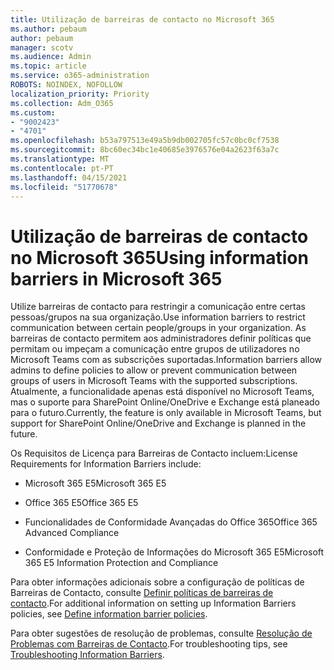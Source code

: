 ```yaml
---
title: Utilização de barreiras de contacto no Microsoft 365
ms.author: pebaum
author: pebaum
manager: scotv
ms.audience: Admin
ms.topic: article
ms.service: o365-administration
ROBOTS: NOINDEX, NOFOLLOW
localization_priority: Priority
ms.collection: Adm_O365
ms.custom:
- "9002423"
- "4701"
ms.openlocfilehash: b53a797513e49a5b9db002705fc57c0bc0cf7538
ms.sourcegitcommit: 8bc60ec34bc1e40685e3976576e04a2623f63a7c
ms.translationtype: MT
ms.contentlocale: pt-PT
ms.lasthandoff: 04/15/2021
ms.locfileid: "51770678"
---
```

# <a name="using-information-barriers-in-microsoft-365"></a><span data-ttu-id="45b54-102">Utilização de barreiras de contacto no Microsoft 365</span><span class="sxs-lookup"><span data-stu-id="45b54-102">Using information barriers in Microsoft 365</span></span>

<span data-ttu-id="45b54-103">Utilize barreiras de contacto para restringir a comunicação entre certas pessoas/grupos na sua organização.</span><span class="sxs-lookup"><span data-stu-id="45b54-103">Use information barriers to restrict communication between certain people/groups in your organization.</span></span> <span data-ttu-id="45b54-104">As barreiras de contacto permitem aos administradores definir políticas que permitam ou impeçam a comunicação entre grupos de utilizadores no Microsoft Teams com as subscrições suportadas.</span><span class="sxs-lookup"><span data-stu-id="45b54-104">Information barriers allow admins to define policies to allow or prevent communication between groups of users in Microsoft Teams with the supported subscriptions.</span></span>  <span data-ttu-id="45b54-105">Atualmente, a funcionalidade apenas está disponível no Microsoft Teams, mas o suporte para SharePoint Online/OneDrive e Exchange está planeado para o futuro.</span><span class="sxs-lookup"><span data-stu-id="45b54-105">Currently, the feature is only available in Microsoft Teams, but support for SharePoint Online/OneDrive and Exchange is planned in the future.</span></span>

<span data-ttu-id="45b54-106">Os Requisitos de Licença para Barreiras de Contacto incluem:</span><span class="sxs-lookup"><span data-stu-id="45b54-106">License Requirements for Information Barriers include:</span></span>

- <span data-ttu-id="45b54-107">Microsoft 365 E5</span><span class="sxs-lookup"><span data-stu-id="45b54-107">Microsoft 365 E5</span></span>

- <span data-ttu-id="45b54-108">Office 365 E5</span><span class="sxs-lookup"><span data-stu-id="45b54-108">Office 365 E5</span></span>

- <span data-ttu-id="45b54-109">Funcionalidades de Conformidade Avançadas do Office 365</span><span class="sxs-lookup"><span data-stu-id="45b54-109">Office 365 Advanced Compliance</span></span>

- <span data-ttu-id="45b54-110">Conformidade e Proteção de Informações do Microsoft 365 E5</span><span class="sxs-lookup"><span data-stu-id="45b54-110">Microsoft 365 E5 Information Protection and Compliance</span></span>

<span data-ttu-id="45b54-111">Para obter informações adicionais sobre a configuração de políticas de Barreiras de Contacto, consulte [Definir políticas de barreiras de contacto](https://docs.microsoft.com/microsoft-365/compliance/information-barriers-policies).</span><span class="sxs-lookup"><span data-stu-id="45b54-111">For additional information on setting up Information Barriers policies, see [Define information barrier policies](https://docs.microsoft.com/microsoft-365/compliance/information-barriers-policies).</span></span>

<span data-ttu-id="45b54-112">Para obter sugestões de resolução de problemas, consulte [Resolução de Problemas com Barreiras de Contacto](https://docs.microsoft.com/microsoft-365/compliance/information-barriers-troubleshooting).</span><span class="sxs-lookup"><span data-stu-id="45b54-112">For troubleshooting tips, see [Troubleshooting Information Barriers](https://docs.microsoft.com/microsoft-365/compliance/information-barriers-troubleshooting).</span></span>
